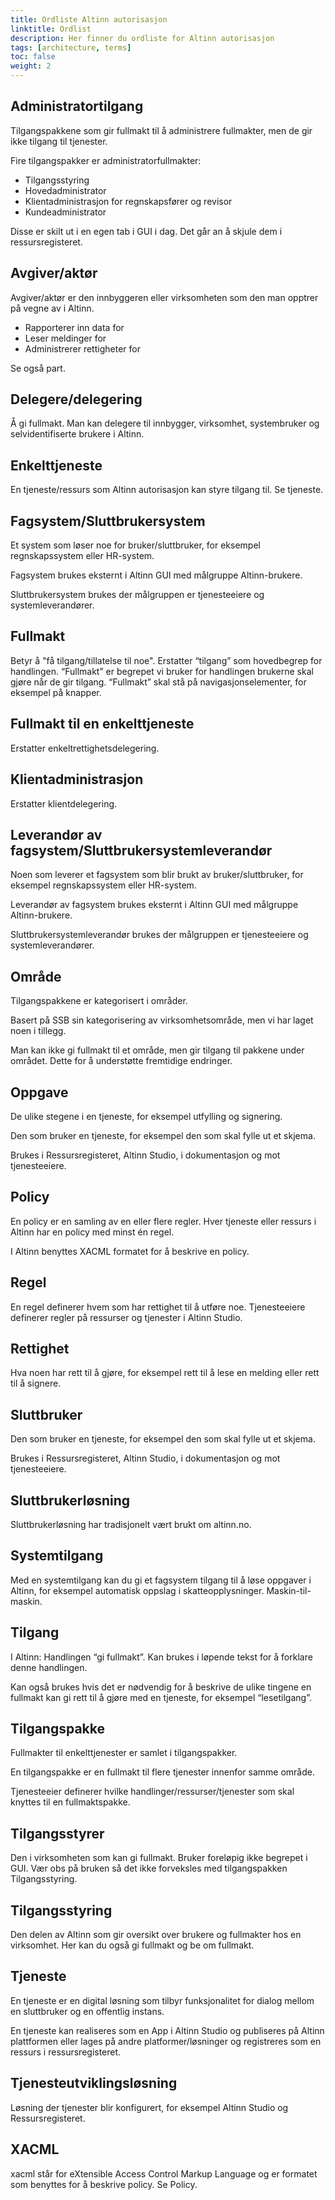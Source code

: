 ```yaml
---
title: Ordliste Altinn autorisasjon
linktitle: Ordlist
description: Her finner du ordliste for Altinn autorisasjon
tags: [architecture, terms]
toc: false
weight: 2
---
```


## Administratortilgang

Tilgangspakkene som gir fullmakt til å administrere fullmakter, men de gir ikke tilgang til tjenester.

Fire tilgangspakker er administratorfullmakter:

- Tilgangsstyring
- Hovedadministrator
- Klientadministrasjon for regnskapsfører og revisor
- Kundeadministrator

Disse er skilt ut i en egen tab i GUI i dag. Det går an å skjule dem i ressursregisteret.

## Avgiver/aktør

Avgiver/aktør er den innbyggeren eller virksomheten som den man opptrer på vegne av i Altinn.

- Rapporterer inn data for
- Leser meldinger for 
- Administrerer rettigheter for

Se også part.

## Delegere/delegering

Å gi fullmakt. Man kan delegere til innbygger, virksomhet, systembruker og selvidentifiserte brukere i Altinn.

## Enkelttjeneste

En tjeneste/ressurs som Altinn autorisasjon kan styre tilgang til. Se tjeneste.

## Fagsystem/Sluttbrukersystem

Et system som løser noe for bruker/sluttbruker, for eksempel regnskapssystem eller HR-system.

Fagsystem brukes eksternt i Altinn GUI med målgruppe Altinn-brukere.

Sluttbrukersystem brukes der målgruppen er tjenesteeiere og systemleverandører.

## Fullmakt

Betyr å "få tilgang/tillatelse til noe". Erstatter “tilgang” som hovedbegrep for handlingen. “Fullmakt” er begrepet vi bruker for handlingen brukerne skal gjøre når de gir tilgang. “Fullmakt” skal stå på navigasjonselementer, for eksempel på knapper.

## Fullmakt til en enkelttjeneste

Erstatter enkeltrettighetsdelegering.

## Klientadministrasjon

Erstatter klientdelegering.

## Leverandør av fagsystem/Sluttbrukersystemleverandør

Noen som leverer et fagsystem som blir brukt av bruker/sluttbruker, for eksempel regnskapssystem eller HR-system.

Leverandør av fagsystem brukes eksternt i Altinn GUI med målgruppe Altinn-brukere.

Sluttbrukersystemleverandør brukes der målgruppen er tjenesteeiere og systemleverandører.

## Område

Tilgangspakkene er kategorisert i områder.

Basert på SSB sin kategorisering av virksomhetsområde, men vi har laget noen i tillegg.

Man kan ikke gi fullmakt til et område, men gir tilgang til pakkene under området. Dette for å understøtte fremtidige endringer.

## Oppgave

De ulike stegene i en tjeneste, for eksempel utfylling og signering.

Den som bruker en tjeneste, for eksempel den som skal fylle ut et skjema.

Brukes i Ressursregisteret, Altinn Studio, i dokumentasjon og mot tjenesteeiere.

## Policy

En policy er en samling av en eller flere regler. Hver tjeneste eller ressurs i Altinn har en policy med minst én regel.

I Altinn benyttes XACML formatet for å beskrive en policy.

## Regel

En regel definerer hvem som har rettighet til å utføre noe. Tjenesteeiere definerer regler på ressurser og tjenester i Altinn Studio.

## Rettighet

Hva noen har rett til å gjøre, for eksempel rett til å lese en melding eller rett til å signere.

## Sluttbruker

Den som bruker en tjeneste, for eksempel den som skal fylle ut et skjema.

Brukes i Ressursregisteret, Altinn Studio, i dokumentasjon og mot tjenesteeiere.

## Sluttbrukerløsning

Sluttbrukerløsning har tradisjonelt vært brukt om altinn.no.

## Systemtilgang

Med en systemtilgang kan du gi et fagsystem tilgang til å løse oppgaver i Altinn, for eksempel automatisk oppslag i skatteopplysninger. Maskin-til-maskin.

## Tilgang

I Altinn: Handlingen “gi fullmakt”. Kan brukes i løpende tekst for å forklare denne handlingen.

Kan også brukes hvis det er nødvendig for å beskrive de ulike tingene en fullmakt kan gi rett til å gjøre med en tjeneste, for eksempel “lesetilgang”.

## Tilgangspakke

Fullmakter til enkelttjenester er samlet i tilgangspakker.

En tilgangspakke er en fullmakt til flere tjenester innenfor samme område.

Tjenesteeier definerer hvilke handlinger/ressurser/tjenester som skal knyttes til en fullmaktspakke.

## Tilgangsstyrer

Den i virksomheten som kan gi fullmakt. Bruker foreløpig ikke begrepet i GUI. Vær obs på bruken så det ikke forveksles med tilgangspakken Tilgangsstyring.

## Tilgangsstyring

Den delen av Altinn som gir oversikt over brukere og fullmakter hos en virksomhet. Her kan du også gi fullmakt og be om fullmakt.

## Tjeneste

En tjeneste er en digital løsning som tilbyr funksjonalitet for dialog mellom en sluttbruker og en offentlig instans. 

En tjeneste kan realiseres som en App i Altinn Studio og publiseres på Altinn plattformen eller lages på andre platformer/løsninger og registreres som en ressurs i ressursregisteret.

## Tjenesteutviklingsløsning

Løsning der tjenester blir konfigurert, for eksempel Altinn Studio og Ressursregisteret.


## XACML

xacml står for eXtensible Access Control Markup Language og er formatet som benyttes for å beskrive policy. Se Policy. 